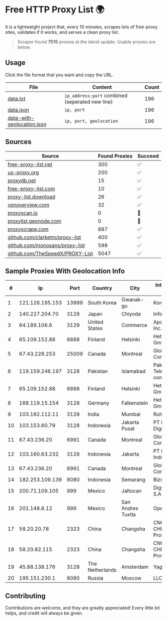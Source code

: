 
# Free HTTP Proxy List 🌍

It is a lightweight project that, every 10 minutes, scrapes lots of free-proxy sites, validates if it works, and serves a clean proxy list.


> Scraper found **7515** proxies at the latest update. Usable proxies are below.

## Usage

Click the file format that you want and copy the URL.


|File|Content|Count|
|----|-------|-----|
|[data.txt](https://raw.githubusercontent.com/themiralay/Proxy-List-World/master/data.txt)|`ip_address:port` combined (seperated new line)|196|
|[data.json](https://raw.githubusercontent.com/themiralay/Proxy-List-World/master/data.json)|`ip, port`|196|
|[data-with-geolocation.json](https://raw.githubusercontent.com/themiralay/Proxy-List-World/master/data-with-geolocation.json)|`ip, port, geolocation`|196|

## Sources

|Source|Found Proxies|Succeed|
|------|-------------|-------|
|[free-proxy-list.net](https://free-proxy-list.net)|300|✅|
|[us-proxy.org](https://www.us-proxy.org)|200|✅|
|[proxydb.net](http://proxydb.net)|15|✅|
|[free-proxy-list.com](https://free-proxy-list.com/?page=&port=&type%5B%5D=http&type%5B%5D=https&up_time=0&search=Search)|10|✅|
|[proxy-list.download](https://www.proxy-list.download/HTTP)|26|✅|
|[vpnoverview.com](https://vpnoverview.com/privacy/anonymous-browsing/free-proxy-servers)|32|✅|
|[proxyscan.io](https://www.proxyscan.io)|0|🚫|
|[proxylist.geonode.com](https://proxylist.geonode.com/api/proxy-list?limit=300&page=1&sort_by=lastChecked&sort_type=desc&protocols=http,https)|0|🚫|
|[proxyscrape.com](https://api.proxyscrape.com/v2/?request=displayproxies&protocol=http&timeout=10000&country=all&ssl=all&anonymity=all)|887|✅|
|[github.com/clarketm/proxy-list](https://raw.githubusercontent.com/clarketm/proxy-list/master/proxy-list-raw.txt)|400|✅|
|[github.com/monosans/proxy-list](https://raw.githubusercontent.com/monosans/proxy-list/main/proxies/http.txt)|598|✅|
|[github.com/TheSpeedX/PROXY-List](https://raw.githubusercontent.com/TheSpeedX/PROXY-List/master/http.txt)|5047|✅|


## Sample Proxies With Geolocation Info

|#|Ip|Port|Country|City|Internet Service Provider|
|-|--|----|-------|----|-------------------------|
|1|121.126.195.153|13999|South Korea|Gwanak-gu|Korea Telecom|
|2|140.227.204.70|3128|Japan|Chiyoda|InfoSphere|
|3|64.189.106.6|3129|United States|Commerce|Apogee Telecom Inc.|
|4|65.109.152.88|8888|Finland|Helsinki|Hetzner Online GmbH|
|5|67.43.228.253|25009|Canada|Montreal|GloboTech Communications|
|6|119.159.246.197|3128|Pakistan|Islamabad|Pakistan Telecommuication company limited|
|7|65.109.152.88|8888|Finland|Helsinki|Hetzner Online GmbH|
|8|168.119.15.154|3128|Germany|Falkenstein|Hetzner Online GmbH|
|9|103.182.112.11|3128|India|Mumbai|Ruhi Infotech|
|10|103.153.60.79|3128|Indonesia|Jakarta Pusat|PT Era Awan Digital|
|11|67.43.236.20|6991|Canada|Montreal|GloboTech Communications|
|12|103.160.63.232|3128|Indonesia|Jakarta|PT Herza Digital Indonesia|
|13|67.43.236.20|6991|Canada|Montreal|GloboTech Communications|
|14|182.253.109.139|8080|Indonesia|Semarang|Biznet Metronet|
|15|200.71.109.105|999|Mexico|Jaltocan|Digy Networks S.A De C.V.|
|16|201.148.8.12|999|Mexico|San Andres Tuxtla|Operbes|
|17|58.20.20.78|2323|China|Changsha|CNC Group CHINA169 Hunan Province Network|
|18|58.20.82.115|2323|China|Changsha|CNC Group CHINA169 Hunan Province Network|
|19|45.88.138.176|3128|The Netherlands|Amsterdam|Yaglom Labs Ltd|
|20|195.151.230.1|8080|Russia|Moscow|LLC Home Me MC|



## Contributing

Contributions are welcome, and they are greatly appreciated! Every
little bit helps, and credit will always be given.

